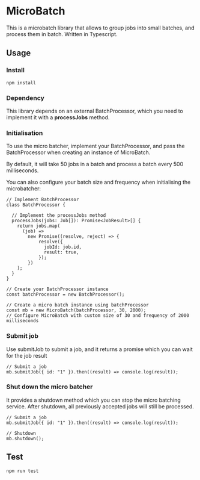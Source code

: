 # MicroBatch

This is a microbatch library that allows to group jobs into small batches, and process them in batch. Written in Typescript.

## Usage

### Install

```
npm install
```

### Dependency

This library depends on an external BatchProcessor, which you need to implement it with a **processJobs** method.

### Initialisation

To use the micro batcher, implement your BatchProcessor, and pass the BatchProcessor when creating an instance of MicroBatch.

By default, it will take 50 jobs in a batch and process a batch every 500 milliseconds.

You can also configure your batch size and frequency when initialising the microbatcher:

```
// Implement BatchProcessor
class BatchProcessor {

  // Implement the processJobs method
  processJobs(jobs: Job[]): Promise<JobResult>[] {
    return jobs.map(
      (job) =>
        new Promise((resolve, reject) => {
            resolve({
              jobId: job.id,
              result: true,
            });
        })
    );
  }
}

// Create your BatchProcessor instance
const batchProcessor = new BatchProcessor();

// Create a micro batch instance using batchProcessor
const mb = new MicroBatch(batchProcessor, 30, 2000);
// Configure MicroBatch with custom size of 30 and frequency of 2000 milliseconds

```

### Submit job

Use submitJob to submit a job, and it returns a promise which you can wait for the job result

```
// Submit a job
mb.submitJob({ id: "1" }).then((result) => console.log(result));

```

### Shut down the micro batcher

It provides a shutdown method which you can stop the micro batching service. After shutdown, all previously accepted jobs will still be processed.

```
// Submit a job
mb.submitJob({ id: "1" }).then((result) => console.log(result));

// Shutdown
mb.shutdown();

```

## Test

```
npm run test
```

